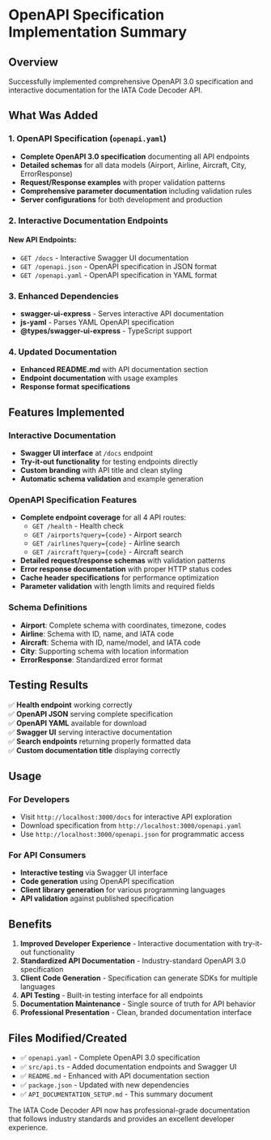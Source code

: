 # OpenAPI Specification Implementation Summary

## Overview

Successfully implemented comprehensive OpenAPI 3.0 specification and interactive documentation for the IATA Code Decoder API.

## What Was Added

### 1. OpenAPI Specification (`openapi.yaml`)
- **Complete OpenAPI 3.0 specification** documenting all API endpoints
- **Detailed schemas** for all data models (Airport, Airline, Aircraft, City, ErrorResponse)
- **Request/Response examples** with proper validation patterns
- **Comprehensive parameter documentation** including validation rules
- **Server configurations** for both development and production

### 2. Interactive Documentation Endpoints

#### New API Endpoints:
- `GET /docs` - Interactive Swagger UI documentation
- `GET /openapi.json` - OpenAPI specification in JSON format  
- `GET /openapi.yaml` - OpenAPI specification in YAML format

### 3. Enhanced Dependencies
- **swagger-ui-express** - Serves interactive API documentation
- **js-yaml** - Parses YAML OpenAPI specification
- **@types/swagger-ui-express** - TypeScript support

### 4. Updated Documentation
- **Enhanced README.md** with API documentation section
- **Endpoint documentation** with usage examples
- **Response format specifications**

## Features Implemented

### Interactive Documentation
- **Swagger UI interface** at `/docs` endpoint
- **Try-it-out functionality** for testing endpoints directly
- **Custom branding** with API title and clean styling
- **Automatic schema validation** and example generation

### OpenAPI Specification Features
- **Complete endpoint coverage** for all 4 API routes:
  - `GET /health` - Health check
  - `GET /airports?query={code}` - Airport search
  - `GET /airlines?query={code}` - Airline search  
  - `GET /aircraft?query={code}` - Aircraft search
- **Detailed request/response schemas** with validation patterns
- **Error response documentation** with proper HTTP status codes
- **Cache header specifications** for performance optimization
- **Parameter validation** with length limits and required fields

### Schema Definitions
- **Airport**: Complete schema with coordinates, timezone, codes
- **Airline**: Schema with ID, name, and IATA code
- **Aircraft**: Schema with ID, name/model, and IATA code
- **City**: Supporting schema with location information
- **ErrorResponse**: Standardized error format

## Testing Results

✅ **Health endpoint** working correctly  
✅ **OpenAPI JSON** serving complete specification  
✅ **OpenAPI YAML** available for download  
✅ **Swagger UI** serving interactive documentation  
✅ **Search endpoints** returning properly formatted data  
✅ **Custom documentation title** displaying correctly  

## Usage

### For Developers
- Visit `http://localhost:3000/docs` for interactive API exploration
- Download specification from `http://localhost:3000/openapi.yaml`
- Use `http://localhost:3000/openapi.json` for programmatic access

### For API Consumers
- **Interactive testing** via Swagger UI interface
- **Code generation** using OpenAPI specification
- **Client library generation** for various programming languages
- **API validation** against published specification

## Benefits

1. **Improved Developer Experience** - Interactive documentation with try-it-out functionality
2. **Standardized API Documentation** - Industry-standard OpenAPI 3.0 specification
3. **Client Code Generation** - Specification can generate SDKs for multiple languages
4. **API Testing** - Built-in testing interface for all endpoints
5. **Documentation Maintenance** - Single source of truth for API behavior
6. **Professional Presentation** - Clean, branded documentation interface

## Files Modified/Created

- ✅ `openapi.yaml` - Complete OpenAPI 3.0 specification
- ✅ `src/api.ts` - Added documentation endpoints and Swagger UI
- ✅ `README.md` - Enhanced with API documentation section
- ✅ `package.json` - Updated with new dependencies
- ✅ `API_DOCUMENTATION_SETUP.md` - This summary document

The IATA Code Decoder API now has professional-grade documentation that follows industry standards and provides an excellent developer experience.